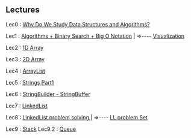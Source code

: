 Lectures 
---

Lec0 : [Why Do We Study Data Structures and Algorithms?](https://youtu.be/rcU8Z0znm20)

Lec1 : [Algorithms + Binary Search + Big O Notation](https://youtu.be/tNHrntIT4ug) | =>---- [Visualization](https://www.cs.usfca.edu/~galles/visualization/Search.html)

Lec2 : [1D Array](https://youtu.be/hwc0SQGphHU)

Lec3 : [2D Array](https://youtu.be/4j_E-2OHPCw)

Lec4 : [ArrayList](https://youtu.be/tm3OquECcn0)

Lec5 : [Strings Part1 ](https://youtu.be/mUonzzCsO9k)

Lec6 : [StringBuilder - StringBuffer](https://youtu.be/4hfpm584PQU)


Lec7 : [LinkedList](https://youtu.be/7G4_XcprPGk)

Lec8 : [LinkedList problem solving ](https://youtu.be/PrQhoJgvhFU) |  =>---- [LL problem Set](https://leetcode.com/problem-list/n3amt7ss)

Lec9 : [Stack](https://youtu.be/Qqi9au9rFsQ)
Lec9.2 : [Queue](https://youtu.be/wg-2IbBm_ks)
